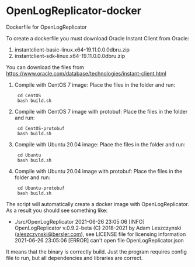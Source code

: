 # OpenLogReplicator-docker
Dockerfile for OpenLogReplicator

To create a dockerfile you must download Oracle Instant Client from Oracle:
1. instantclient-basic-linux.x64-19.11.0.0.0dbru.zip
2. instantclient-sdk-linux.x64-19.11.0.0.0dbru.zip

You can download the files from https://www.oracle.com/database/technologies/instant-client.html

1. Compile with CentOS 7 image:
Place the files in the folder and run:

        cd CentOS
        bash build.sh

2. Compile with CentOS 7 image with protobuf:
Place the files in the folder and run:

        cd CentOS-protobuf
        bash build.sh

3. Compile with Ubuntu 20.04 image:
Place the files in the folder and run:

        cd Ubuntu
        bash build.sh

4. Compile with Ubuntu 20.04 image with protobuf:
Place the files in the folder and run:

        cd Ubuntu-protobuf
        bash build.sh

The script will automatically create a docker image with OpenLogReplicator. As a result you should see something like:

+ ./src/OpenLogReplicator
2021-06-26 23:05:06 [INFO] OpenLogReplicator v.0.9.2-beta (C) 2018-2021 by Adam Leszczynski (aleszczynski@bersler.com), see LICENSE file for licensing information
2021-06-26 23:05:06 [ERROR] can't open file OpenLogReplicator.json

It means that the binary is correctly build. Just the program requires config file to run, but all dependencies and libraries are correct.